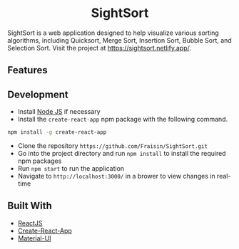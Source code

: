 <h1 align="center">
  SightSort
</h1>

SightSort is a web application designed to help visualize various sorting algorithms, including Quicksort, Merge Sort, Insertion Sort, Bubble Sort, and Selection Sort. Visit the project at https://sightsort.netlify.app/.

<h2>Features</h2>

<h2>Development</h2>

* Install [Node JS](https://nodejs.org/en/) if necessary
* Install the ```create-react-app``` npm package with the following command.
```bash
npm install -g create-react-app
```
* Clone the repository ```https://github.com/Fraisin/SightSort.git```
* Go into the project directory and run ```npm install``` to install the required npm packages
* Run ```npm start``` to run the application
* Navigate to ```http://localhost:3000/``` in a brower to view changes in real-time

<h2>Built With</h2>

* [ReactJS](https://reactjs.org/)
* [Create-React-App](https://github.com/facebook/create-react-app)
* [Material-UI](https://material-ui.com/)
